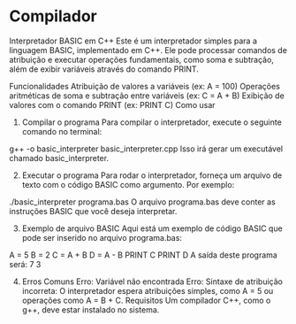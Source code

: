 # Compilador
Interpretador BASIC em C++
Este é um interpretador simples para a linguagem BASIC, implementado em C++. Ele pode processar comandos de atribuição e executar operações fundamentais, como soma e subtração, além de exibir variáveis através do comando PRINT.

Funcionalidades
Atribuição de valores a variáveis (ex: A = 100)
Operações aritméticas de soma e subtração entre variáveis (ex: C = A + B)
Exibição de valores com o comando PRINT (ex: PRINT C)
Como usar
1. Compilar o programa
Para compilar o interpretador, execute o seguinte comando no terminal:

g++ -o basic_interpreter basic_interpreter.cpp
Isso irá gerar um executável chamado basic_interpreter.

2. Executar o programa
Para rodar o interpretador, forneça um arquivo de texto com o código BASIC como argumento. Por exemplo:

./basic_interpreter programa.bas
O arquivo programa.bas deve conter as instruções BASIC que você deseja interpretar.

3. Exemplo de arquivo BASIC
Aqui está um exemplo de código BASIC que pode ser inserido no arquivo programa.bas:

A = 5
B = 2
C = A + B
D = A - B
PRINT C
PRINT D
A saída deste programa será:
7
3

4. Erros Comuns
Erro: Variável não encontrada
Erro: Sintaxe de atribuição incorreta: O interpretador espera atribuições simples, como A = 5 ou operações como A = B + C.
Requisitos
Um compilador C++, como o g++, deve estar instalado no sistema.
